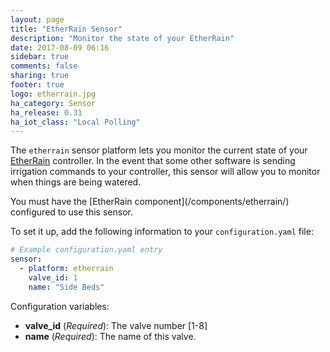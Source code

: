 ```yaml
---
layout: page
title: "EtherRain Sensor"
description: "Monitor the state of your EtherRain"
date: 2017-08-09 06:16
sidebar: true
comments: false
sharing: true
footer: true
logo: etherrain.jpg
ha_category: Sensor
ha_release: 0.31
ha_iot_class: "Local Polling"
---
```



The `etherrain` sensor platform lets you monitor the current state of your [EtherRain](http://www.quicksmart.com/qs_etherrain.html) controller.  In the event that some other software is sending irrigation commands to your controller, this sensor will allow you to monitor when things are being watered.

<p class='note'>
You must have the [EtherRain component](/components/etherrain/) configured to use this sensor.
</p>

To set it up, add the following information to your `configuration.yaml` file:

```yaml
# Example configuration.yaml entry
sensor:
  - platform: etherrain
    valve_id: 1
    name: "Side Beds"
```

Configuration variables:

- **valve_id** (*Required*): The valve number [1-8]
- **name** (*Required*): The name of this valve.
